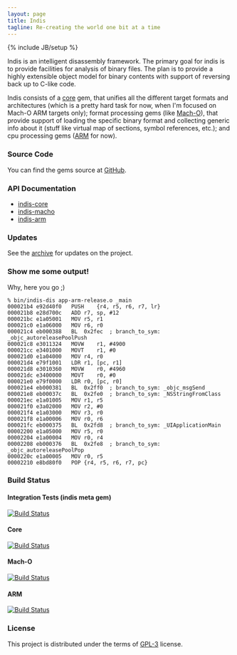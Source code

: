 ```yaml
---
layout: page
title: Indis
tagline: Re-creating the world one bit at a time
---
```

{% include JB/setup %}

Indis is an intelligent disassembly framework. The primary goal for indis is to provide facilities for analysis of binary files. The plan is to provide a highly extensible object model for binary contents with support of reversing back up to C-like code.

Indis consists of a [core](http://github.com/indis/indis-core) gem, that unifies all the different target formats and architectures (which is a pretty hard task for now, when I'm focused on Mach-O ARM targets only); format processing gems (like [Mach-O](http://github.com/indis/indis-macho)), that provide support of loading the specific binary format and collecting generic info about it (stuff like virtual map of sections, symbol references, etc.); and cpu processing gems ([ARM](http://github.com/indis/indis-arm) for now).

### Source Code

You can find the gems source at [GitHub](http://github.com/indis).

### API Documentation

 - [indis-core](http://rdoc.info/github/indis/indis-core/frames)
 - [indis-macho](http://rdoc.info/github/indis/indis-macho/frames)
 - [indis-arm](http://rdoc.info/github/indis/indis-arm/frames)

### Updates

See the [archive](/archive.html) for updates on the project.

### Show me some output!

Why, here you go ;)

    % bin/indis-dis app-arm-release.o _main
    000021b4 e92d40f0	PUSH	{r4, r5, r6, r7, lr}	
    000021b8 e28d700c	ADD	r7, sp, #12	
    000021bc e1a05001	MOV	r5, r1	
    000021c0 e1a06000	MOV	r6, r0	
    000021c4 eb000388	BL	0x2fec	; branch_to_sym: _objc_autoreleasePoolPush
    000021c8 e3011324	MOVW	r1, #4900	
    000021cc e3401000	MOVT	r1, #0	
    000021d0 e1a04000	MOV	r4, r0	
    000021d4 e79f1001	LDR	r1, [pc, r1]	
    000021d8 e3010360	MOVW	r0, #4960	
    000021dc e3400000	MOVT	r0, #0	
    000021e0 e79f0000	LDR	r0, [pc, r0]	
    000021e4 eb000381	BL	0x2ff0	; branch_to_sym: _objc_msgSend
    000021e8 eb00037c	BL	0x2fe0	; branch_to_sym: _NSStringFromClass
    000021ec e1a01005	MOV	r1, r5	
    000021f0 e3a02000	MOV	r2, #0	
    000021f4 e1a03000	MOV	r3, r0	
    000021f8 e1a00006	MOV	r0, r6	
    000021fc eb000375	BL	0x2fd8	; branch_to_sym: _UIApplicationMain
    00002200 e1a05000	MOV	r5, r0	
    00002204 e1a00004	MOV	r0, r4	
    00002208 eb000376	BL	0x2fe8	; branch_to_sym: _objc_autoreleasePoolPop
    0000220c e1a00005	MOV	r0, r5	
    00002210 e8bd80f0	POP	{r4, r5, r6, r7, pc}

### Build Status

#### Integration Tests (indis meta gem)
[![Build Status](https://secure.travis-ci.org/indis/indis.png?branch=master)](http://travis-ci.org/indis/indis)

#### Core
[![Build Status](https://secure.travis-ci.org/indis/indis-core.png?branch=master)](http://travis-ci.org/indis/indis-core)

#### Mach-O
[![Build Status](https://secure.travis-ci.org/indis/indis-macho.png?branch=master)](http://travis-ci.org/indis/indis-macho)

#### ARM
[![Build Status](https://secure.travis-ci.org/indis/indis-arm.png?branch=master)](http://travis-ci.org/indis/indis-arm)

### License

This project is distributed under the terms of [GPL-3](http://www.gnu.org/licenses/gpl.html) license.
